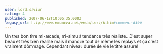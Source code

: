 ```yaml
---
user: lord.saviur
rating: 4
published: 2007-06-18T10:05:35.000Z
legacy_url: http://www.emunova.net/veda/test/8.htm#comment-8190
---
```

Un très bon titre mi-arcade, mi-simu à tendance très réaliste...C'est super beau et très bien réalisé mais il manque tout de même les replays et ça c'est vraiment dômmage. Cependant niveau durée de vie le titre assure!